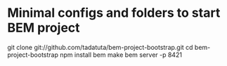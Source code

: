 Minimal configs and folders to start BEM project
================================================

git clone git://github.com/tadatuta/bem-project-bootstrap.git
cd bem-project-bootstrap
npm install
bem make
bem server -p 8421
